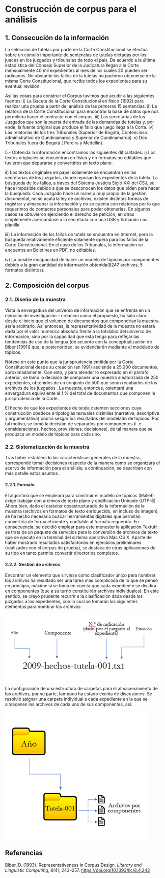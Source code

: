 # Construcción de corpus para el análisis

## 1. Consecución de la información

La selección de tutelas por parte de la Corte Constitucional se efectúa sobre un cúmulo importante de sentencias de tutelas dictadas por los jueces en los juzgados y tribunales de todo el país. De acuerdo a la última estadística del Consejo Superior de la Judicatura llegan a la Corte mensualmente 40 mil expedientes al mes de los cuales 20 pueden ser radicados. No obstante los fallos de la tutelas no pudieron obtenerse de la misma Corte Constitucional, que recibe todos los expedientes para su eventual revisión.

Así las cosas para construir el Corpus tuvimos que acudir a las siguientes fuentes: i) La Gaceta de la Corte Constitucional en físico (1992) para realizar una prueba a partir del análisis de las primeras 15 sentencias. ii) La relatoría de la Corte Constitucional para encontrar la base de datos que nos permitiera hacer el contraste con el corpus. iii) Las secretarías de los Juzgados que son la puerta de entrada de las demandas de tutelas y, por ende, la fuente original que produce el fallo que luego llega a la Corte. iv) Las relatorías de los tres Tribunales (Superior de Bogotá, Contencioso administrativo de Cundinamarca y Superior de Cundinamarca). v) Dos Tribunales fuera de Bogotá ( Pereira y Medellín). 

5.- Obtenida la información encontramos las siguientes dificultades: 
i)	Los textos originales se encuentran en físico y en formatos no editables que tuvieron que depurarse y convertirlos en texto plano. 

ii)	Los textos originales en papel solamente se encuentran en las secretarias de los juzgados, donde reposan los expedientes de la tutela. La búsqueda de los fallos, a través del Sistema Justicia Siglo XXI del CSJ, se hace imposible debido a que se desconocen los datos que piden para hacer la búsqueda. Cada Juzgado hace un manejo muy propio de la gestión documental, no se acata la ley de archivos, existen distintas formas de registrar y almacenar la información y no se cuenta con relatorías por lo que requerimos de contactos personales para poder obtenerlas. En algunos casos se obtuvieron ejerciendo el derecho de petición, en otros simplemente acercándose a la secretaría con una USB y firmando una planilla. 

iii)	La información de los fallos de tutela se encuentra en Internet, pero la búsqueda relativamente eficiente solamente opera para los fallos de la Corte Constitucional. En el caso de los Tribunales, la información se encuentra en Boletines en PDF, no editables.

iv)	La posible incapacidad de hacer un modelo de tópicos por componentes debido a la gran cantidad de información obtenida(8247 archivos, 5 formatos distintos). 

## 2. Composición del corpus

### 2.1. Diseño de la muestra

Vista la envergadura del universo de información que se enfrenta en un ejercicio de investigación – creación como el propuesto, ha sido claro desde el inicio que el volumen de documentos que compondrían la muestra sería arbitrario. Así entonces, la representatividad de la muestra no estará dada por el valor numérico absoluto frente a la totalidad del universo de información, sino por la capacidad que esta tenga para reflejar las tendencias de uso de la lengua (de acuerdo con la conceptualización de Biber [1991]) que, a posterioridad, se evidenciarán mediante el modelado de tópicos.

Nótese en este punto que la jurisprudencia emitida por la Corte Constitucional desde su creación (en 1991) asciende a 25.000 documentos, aproximadamente. Con esto, y para atender lo expresado en el párrafo anterior, se tomó la decisión de componer una muestra aleatorizada de 250 expedientes, obtenidos de un conjunto de 500 que serán recabados de los archivos de los juzgados . La muestra, entonces, ostentará una envergadura equivalente al 1 % del total de documentos que componen la jurisprudencia de la Corte.

El hecho de que los expedientes de tutela ostenten secciones cuya construcción obedece a tipologías textuales disímiles (narrativa, descriptiva y argumentativa) podría sesgar los resultados del modelado de tópicos. Por tal motivo, se tomó la decisión de separarlos por componentes (i. e. consideraciones, hechos, provisiones, decisiones), de tal manera que se produzca un modelo de tópicos para cada uno.

### 2.2. Sistematización de la muestra

Tras haber establecido las características generales de la muestra, corresponde tomar decisiones respecto de la manera como se organizará el acervo de información para el análisis; a continuación, se describen con más detalle estos asuntos.

#### 2.2.1. Formato

El algoritmo que se empleará para construir el modelo de tópicos (Mallet) exige trabajar con archivos de texto plano y codificación Unicode (UTF-8). Ahora bien, dado el carácter desestructurado de la información de la muestra (archivos en formatos de texto enriquecido, en incluso de imagen), se ha hecho necesario buscar herramientas digitales que permitan convertirla de forma eficiente y confiable al formato requerido. En consecuencia, se decidió emplear para este menester la aplicación Textutil: se trata de un paquete de servicios para la conversión de archivos de texto que se ejecuta en la terminal del sistema operativo Mac OS X. Aparte de haber mostrado resultados satisfactorios en ejercicios preliminares (realizados con el corpus de prueba), se destaca de otras aplicaciones de su tipo en tanto permite convertir directorios completos.  

#### 2.2.2. Gestión de archivos

Encontrar un elemento que sirviese como clasificador único para nombrar los archivos ha resultado ser una tarea más complicada de lo que se pensó en principio, máxime si se toma en cuenta que cada expediente se dividirá en componentes (que a su turno constituirán archivos individuales). En este sentido, se creyó prudente recurrir a la clasificación dada desde los juzgados a los expedientes, con lo cual se tomarán los siguientes elementos para nombrar los archivos:

![nomenclatura-archivos](https://github.com/cmvaronc/lectura-distante-tutelas/blob/master/nomenclatura-archivos.png)
 
La configuración de una estructura de carpetas para el almacenamiento de los archivos, por su parte, tampoco ha estado exenta de discusiones. Se resolvió asignar una carpeta individual a cada expediente en la que se almacenen los archivos de cada uno de sus componentes, así:

![estructura-archivos](https://github.com/cmvaronc/lectura-distante-tutelas/blob/master/estructura-archivos.png)
 
## Referencias
Biber, D. (1993). Representativeness in Corpus Design. *Literary and Linguistic Computing, 8*(4), 243–257. https://doi.org/10.1093/llc/8.4.243

